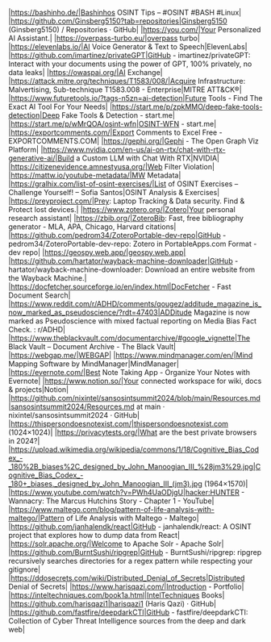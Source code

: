 |https://bashinho.de/|Bashinhos OSINT Tips – #OSINT #BASH #Linux|
|https://github.com/Ginsberg5150?tab=repositories|Ginsberg5150 (Ginsberg5150) / Repositories · GitHub|
|https://you.com/|Your Personalized AI Assistant.|
|https://overpass-turbo.eu/|overpass turbo|
|https://elevenlabs.io/|AI Voice Generator & Text to Speech|ElevenLabs|
|https://github.com/imartinez/privateGPT|GitHub - imartinez/privateGPT: Interact with your documents using the power of GPT, 100% privately, no data leaks|
|https://owaspai.org/|AI Exchange|
|https://attack.mitre.org/techniques/T1583/008/|Acquire Infrastructure: Malvertising, Sub-technique T1583.008 - Enterprise|MITRE ATT&CK®|
|https://www.futuretools.io/?tags-n5zn=ai-detection|Future Tools - Find The Exact AI Tool For Your Needs|
|https://start.me/p/zpkMMO/deep-fake-tools-detection|Deep Fake Tools & Detection - start.me|
|https://start.me/p/wMrQOA/osint-wfn|OSINT-WFN - start.me|
|https://exportcomments.com/|Export Comments to Excel Free - EXPORTCOMMENTS.COM|
|https://gephi.org/|Gephi - The Open Graph Viz Platform|
|https://www.nvidia.com/en-us/ai-on-rtx/chat-with-rtx-generative-ai/|Build a Custom LLM with Chat With RTX|NVIDIA|
|https://citizenevidence.amnestyusa.org/|Web Filter Violation|
|https://mattw.io/youtube-metadata/|MW Metadata|
|https://gralhix.com/list-of-osint-exercises/|List of OSINT Exercises – Challenge Yourself! – Sofia Santos|OSINT Analysis & Exercises|
|https://preyproject.com/|Prey: Laptop Tracking & Data security. Find & Protect lost devices.|
|https://www.zotero.org/|Zotero|Your personal research assistant|
|https://zbib.org/|ZoteroBib: Fast, free bibliography generator - MLA, APA, Chicago, Harvard citations|
|https://github.com/pedrom34/ZoteroPortable-dev-repo|GitHub - pedrom34/ZoteroPortable-dev-repo: Zotero in PortableApps.com Format - dev repo|
|https://geospy.web.app/|geospy.web.app|
|https://github.com/hartator/wayback-machine-downloader|GitHub - hartator/wayback-machine-downloader: Download an entire website from the Wayback Machine.|
|https://docfetcher.sourceforge.io/en/index.html|DocFetcher - Fast Document Search|
|https://www.reddit.com/r/ADHD/comments/qougez/additude_magazine_is_now_marked_as_pseudoscience/?rdt=47403|ADDitude Magazine is now marked as Pseudoscience with mixed factual reporting on Media Bias Fact Check. : r/ADHD|
|https://www.theblackvault.com/documentarchive/#google_vignette|The Black Vault – Document Archive - The Black Vault|
|https://webgap.me/|WEBGAP|
|https://www.mindmanager.com/en/|Mind Mapping Software by MindManager|MindManager|
|https://evernote.com/|Best Note Taking App - Organize Your Notes with Evernote|
|https://www.notion.so/|Your connected workspace for wiki, docs & projects|Notion|
|https://github.com/nixintel/sansosintsummit2024/blob/main/Resources.md|sansosintsummit2024/Resources.md at main · nixintel/sansosintsummit2024 · GitHub|
|https://thispersondoesnotexist.com/|thispersondoesnotexist.com (1024×1024)|
|https://privacytests.org/|What are the best private browsers in 2024?|
|https://upload.wikimedia.org/wikipedia/commons/1/18/Cognitive_Bias_Codex_-_180%2B_biases%2C_designed_by_John_Manoogian_III_%28jm3%29.jpg|Cognitive_Bias_Codex_-_180+_biases,_designed_by_John_Manoogian_III_(jm3).jpg (1964×1570)|
|https://www.youtube.com/watch?v=PWh4UaODjgU|hacker:HUNTER - Wannacry: The Marcus Hutchins Story - Chapter 1 - YouTube|
|https://www.maltego.com/blog/pattern-of-life-analysis-with-maltego/|Pattern of Life Analysis with Maltego - Maltego|
|https://github.com/janhalendk/react|GitHub - janhalendk/react: A OSINT project that explores how to dump data from React|
|https://solr.apache.org/|Welcome to Apache Solr - Apache Solr|
|https://github.com/BurntSushi/ripgrep|GitHub - BurntSushi/ripgrep: ripgrep recursively searches directories for a regex pattern while respecting your gitignore|
|https://ddosecrets.com/wiki/Distributed_Denial_of_Secrets|Distributed Denial of Secrets|
|https://www.harisqazi.com/|Introduction - Portfolio|
|https://inteltechniques.com/book1a.html|IntelTechniques Books|
|https://github.com/harisqazi1|harisqazi1 (Haris Qazi) · GitHub|
|https://github.com/fastfire/deepdarkCTI|GitHub - fastfire/deepdarkCTI: Collection of Cyber Threat Intelligence sources from the deep and dark web|
